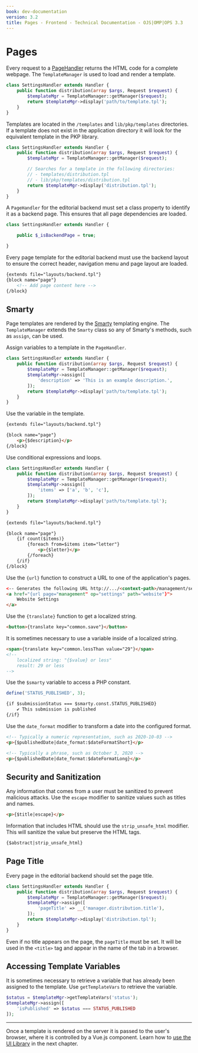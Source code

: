 ```yaml
---
book: dev-documentation
version: 3.2
title: Pages - Frontend - Technical Documentation - OJS|OMP|OPS 3.3
---
```


# Pages

Every request to a [PageHandler](./architecture-handlers#page-handlers) returns the HTML code for a complete webpage. The `TemplateManager` is used to load and render a template.

```php
class SettingsHandler extends Handler {
    public function distribution(array $args, Request $request) {
        $templateMgr = TemplateManager::getManager($request);
        return $templateMgr->display('path/to/template.tpl');
    }
}
```

Templates are located in the `/templates` and `lib/pkp/templates` directories. If a template does not exist in the application directory it will look for the equivalent template in the PKP library.

```php
class SettingsHandler extends Handler {
    public function distribution(array $args, Request $request) {
        $templateMgr = TemplateManager::getManager($request);

        // Searches for a template in the following directories:
        // - templates/distribution.tpl
        // - lib/pkp/templates/distribution.tpl
        return $templateMgr->display('distribution.tpl');
    }
}
```

A `PageHandler` for the editorial backend must set a class property to identify it as a backend page. This ensures that all page dependencies are loaded.


```php
class SettingsHandler extends Handler {

    public $_isBackendPage = true;

}
```

Every page template for the editorial backend must use the backend layout to ensure the correct header, navigation menu and page layout are loaded.

```html
{extends file="layouts/backend.tpl"}
{block name="page"}
    <!-- Add page content here -->
{/block}
```

## Smarty

Page templates are rendered by the [Smarty](https://www.smarty.net/) templating engine. The `TemplateManager` extends the `Smarty` class so any of Smarty's methods, such as `assign`, can be used.

Assign variables to a template in the `PageHandler`.

```php
class SettingsHandler extends Handler {
    public function distribution(array $args, Request $request) {
        $templateMgr = TemplateManager::getManager($request);
        $templateMgr->assign([
            'description' => 'This is an example description.',
        ]);
        return $templateMgr->display('path/to/template.tpl');
    }
}
```

Use the variable in the template.

```html
{extends file="layouts/backend.tpl"}

{block name="page"}
    <p>{$description}</p>
{/block}
```

Use conditional expressions and loops.

```php
class SettingsHandler extends Handler {
    public function distribution(array $args, Request $request) {
        $templateMgr = TemplateManager::getManager($request);
        $templateMgr->assign([
            'items' => ['a', 'b', 'c'],
        ]);
        return $templateMgr->display('path/to/template.tpl');
    }
}
```

```html
{extends file="layouts/backend.tpl"}

{block name="page"}
    {if count($items)}
        {foreach from=$items item="letter"}
            <p>{$letter}</p>
        {/foreach}
    {/if}
{/block}
```

Use the `{url}` function to construct a URL to one of the application's pages.

```html
<-- Generates the following URL http://.../<context-path>/management/settings/website -->
<a href="{url page="management" op="settings" path="website"}">
    Website Settings
</a>
```

Use the `{translate}` function to get a localized string.

```html
<button>{translate key="common.save"}</button>
```

It is sometimes necessary to use a variable inside of a localized string.

```html
<span>{translate key="common.lessThan value="29"}</span>
<!--
    localized string: "{$value} or less"
    result: 29 or less
-->
```

Use the `$smarty` variable to access a PHP constant.

```php
define('STATUS_PUBLISHED', 3);
```
```html
{if $submissionStatus === $smarty.const.STATUS_PUBLISHED}
    ✔ This submission is published
{/if}
```

Use the `date_format` modifier to transform a date into the configured format.

```html
<!-- Typically a numeric representation, such as 2020-10-03 -->
<p>{$publishedDate|date_format:$dateFormatShort}</p>

<!-- Typically a phrase, such as October 3, 2020 -->
<p>{$publishedDate|date_format:$dateFormatLong}</p>
```

## Security and Sanitization

Any information that comes from a user must be sanitized to prevent malicious attacks. Use the `escape` modifier to sanitize values such as titles and names.

```html
<p>{$title|escape}</p>
```

Information that includes HTML should use the `strip_unsafe_html` modifier. This will sanitize the value but preserve the HTML tags.

```html
{$abstract|strip_unsafe_html}
```

## Page Title

Every page in the editorial backend should set the page title.

```php
class SettingsHandler extends Handler {
    public function distribution(array $args, Request $request) {
        $templateMgr = TemplateManager::getManager($request);
        $templateMgr->assign([
            'pageTitle' => __('manager.distribution.title'),
        ]);
        return $templateMgr->display('distribution.tpl');
    }
}
```

Even if no title appears on the page, the `pageTitle` must be set. It will be used in the `<title>` tag and appear in the name of the tab in a browser.

## Accessing Template Variables

It is sometimes necessary to retrieve a variable that has already been assigned to the template. Use `getTemplateVars` to retrieve the variable.

```php
$status = $templateMgr->getTemplateVars('status');
$templateMgr->assign([
    'isPublished' => $status === STATUS_PUBLISHED
]);
```

---

Once a template is rendered on the server it is passed to the user's browser, where it is controlled by a Vue.js component. Learn how to [use the UI Library](./frontend-ui-library) in the next chapter.
